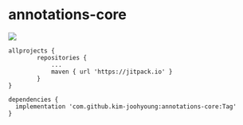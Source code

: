 # annotations-core
[![](https://jitpack.io/v/kim-joohyoung/annotations-core.svg)](https://jitpack.io/#kim-joohyoung/annotations-core)
```
allprojects {
		repositories {
			...
			maven { url 'https://jitpack.io' }
		}
}
```
```
dependencies {
  implementation 'com.github.kim-joohyoung:annotations-core:Tag'
}
